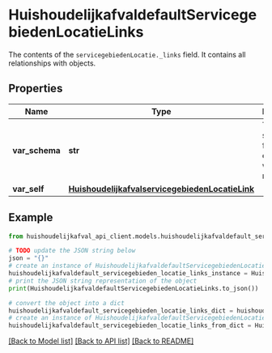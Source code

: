 # HuishoudelijkafvaldefaultServicegebiedenLocatieLinks

The contents of the `servicegebiedenLocatie._links` field. It contains all relationships with objects.

## Properties

Name | Type | Description | Notes
------------ | ------------- | ------------- | -------------
**var_schema** | **str** | The schema field is exposed with every record | [readonly] 
**var_self** | [**HuishoudelijkafvalservicegebiedenLocatieLink**](HuishoudelijkafvalservicegebiedenLocatieLink.md) |  | 

## Example

```python
from huishoudelijkafval_api_client.models.huishoudelijkafvaldefault_servicegebieden_locatie_links import HuishoudelijkafvaldefaultServicegebiedenLocatieLinks

# TODO update the JSON string below
json = "{}"
# create an instance of HuishoudelijkafvaldefaultServicegebiedenLocatieLinks from a JSON string
huishoudelijkafvaldefault_servicegebieden_locatie_links_instance = HuishoudelijkafvaldefaultServicegebiedenLocatieLinks.from_json(json)
# print the JSON string representation of the object
print(HuishoudelijkafvaldefaultServicegebiedenLocatieLinks.to_json())

# convert the object into a dict
huishoudelijkafvaldefault_servicegebieden_locatie_links_dict = huishoudelijkafvaldefault_servicegebieden_locatie_links_instance.to_dict()
# create an instance of HuishoudelijkafvaldefaultServicegebiedenLocatieLinks from a dict
huishoudelijkafvaldefault_servicegebieden_locatie_links_from_dict = HuishoudelijkafvaldefaultServicegebiedenLocatieLinks.from_dict(huishoudelijkafvaldefault_servicegebieden_locatie_links_dict)
```
[[Back to Model list]](../README.md#documentation-for-models) [[Back to API list]](../README.md#documentation-for-api-endpoints) [[Back to README]](../README.md)


